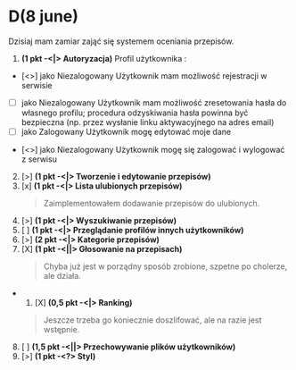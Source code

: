 # D(8 june)
Dzisiaj mam zamiar zająć się systemem oceniania przepisów.


1. __(1 pkt -<|> Autoryzacja)__ Profil użytkownika :
- [<>] jako Niezalogowany Użytkownik mam możliwość rejestracji w serwisie
- [ ] jako Niezalogowany Użytkownik mam możliwość zresetowania hasła do własnego profilu; procedura odzyskiwania hasła powinna być bezpieczna (np. przez wysłanie linku aktywacyjnego na adres email)
- [ ] jako Zalogowany Użytkownik mogę edytować moje dane
- [<>] jako Niezalogowany Użytkownik mogę się zalogować i wylogować z serwisu


2. [>] __(1 pkt -<|> Tworzenie i edytowanie przepisów)__
3. [x] __(1 pkt -<|> Lista ulubionych przepisów)__
    > Zaimplementowałem dodawanie przepisów do ulubionych.
4. [>] __(1 pkt -<|> Wyszukiwanie przepisów)__
5. [ ] __(1 pkt -<|> Przeglądanie profilów innych użytkowników)__
6. [>] __(2 pkt -<|> Kategorie przepisów)__
7. [X] __(1 pkt -<||> Głosowanie na przepisach)__
    > Chyba już jest w porządny sposób zrobione, szpetne po cholerze, ale działa.
- 1. [X] __(0,5 pkt -<|> Ranking)__
    > Jeszcze trzeba go koniecznie doszlifować, ale na razie jest wstępnie.
8. [ ] __(1,5 pkt -<||> Przechowywanie plików użytkowników)__
9. [>] __(1 pkt -<?> Styl)__
